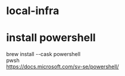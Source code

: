 # local-infra

# install powershell #
brew install --cask powershell  
pwsh  
https://docs.microsoft.com/sv-se/powershell/  